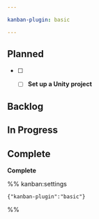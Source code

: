 ```yaml
---

kanban-plugin: basic

---
```


## Planned

- [ ] - [ ] **Set up a Unity project**


## Backlog



## In Progress



## Complete

**Complete**




%% kanban:settings
```
{"kanban-plugin":"basic"}
```
%%